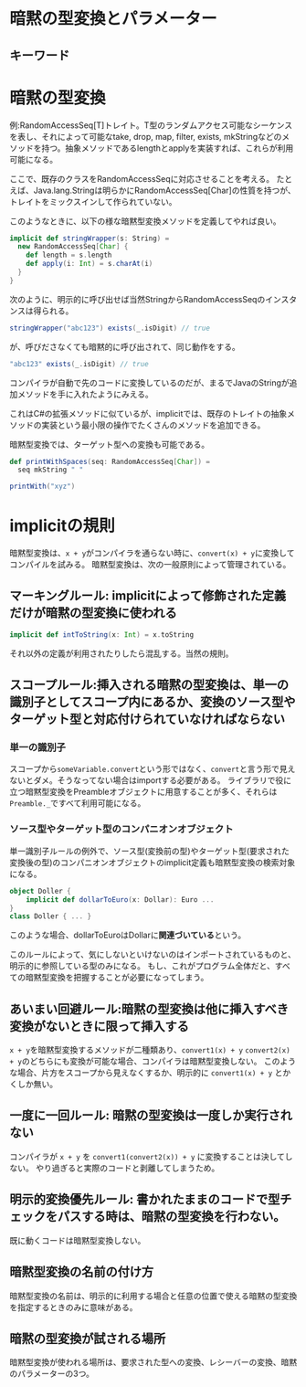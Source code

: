 # 暗黙の型変換とパラメーター

## キーワード

# 暗黙の型変換

例:RandomAccessSeq[T]トレイト。T型のランダムアクセス可能なシーケンスを表し、それによって可能なtake, drop, map, filter, exists, mkStringなどのメソッドを持つ。抽象メソッドであるlengthとapplyを実装すれば、これらが利用可能になる。

ここで、既存のクラスをRandomAccessSeqに対応させることを考える。
たとえば、Java.lang.Stringは明らかにRandomAccessSeq[Char]の性質を持つが、トレイトをミックスインして作られていない。

このようなときに、以下の様な暗黙型変換メソッドを定義してやれば良い。
```scala
implicit def stringWrapper(s: String) =
  new RandomAccessSeq[Char] {
    def length = s.length
    def apply(i: Int) = s.charAt(i)
  }
}
```
次のように、明示的に呼び出せば当然StringからRandomAccessSeqのインスタンスは得られる。
```scala
stringWrapper("abc123") exists(_.isDigit) // true
```

が、呼びださなくても暗黙的に呼び出されて、同じ動作をする。
```scala
"abc123" exists(_.isDigit) // true
```

コンパイラが自動で先のコードに変換しているのだが、まるでJavaのStringが追加メソッドを手に入れたようにみえる。

これはC#の拡張メソッドに似ているが、implicitでは、既存のトレイトの抽象メソッドの実装という最小限の操作でたくさんのメソッドを追加できる。

暗黙型変換では、ターゲット型への変換も可能である。
```scala
def printWithSpaces(seq: RandomAccessSeq[Char]) =
  seq mkString " "

printWith("xyz")
```


# implicitの規則
暗黙型変換は、```x + y```がコンパイラを通らない時に、```convert(x) + y```に変換してコンパイルを試みる。
暗黙型変換は、次の一般原則によって管理されている。

## マーキングルール: implicitによって修飾された定義だけが暗黙の型変換に使われる
```scala
implicit def intToString(x: Int) = x.toString
```

それ以外の定義が利用されたりしたら混乱する。当然の規則。

## スコープルール:挿入される暗黙の型変換は、単一の識別子としてスコープ内にあるか、変換のソース型やターゲット型と対応付けられていなければならない

### 単一の識別子
スコープから```someVariable.convert```という形ではなく、```convert```と言う形で見えないとダメ。そうなってない場合はimportする必要がある。
ライブラリで役に立つ暗黙型変換をPreambleオブジェクトに用意することが多く、それらは```Preamble._```ですべて利用可能になる。


### ソース型やターゲット型のコンパニオンオブジェクト
単一識別子ルールの例外で、ソース型(変換前の型)やターゲット型(要求された変換後の型)のコンパニオンオブジェクトのimplicit定義も暗黙型変換の検索対象になる。

```scala
object Doller {
    implicit def dollarToEuro(x: Dollar): Euro ...
}
class Doller { ... }
```
このような場合、dollarToEuroはDollarに**関連づいている**という。

このルールによって、気にしないといけないのはインポートされているものと、明示的に参照している型のみになる。
もし、これがプログラム全体だと、すべての暗黙型変換を把握することが必要になってしまう。

## あいまい回避ルール:暗黙の型変換は他に挿入すべき変換がないときに限って挿入する
```x + y```を暗黙型変換するメソッドが二種類あり、```convert1(x) + y``` ```convert2(x) + y```のどちらにも変換が可能な場合、コンパイラは暗黙型変換しない。
このような場合、片方をスコープから見えなくするか、明示的に ```convert1(x) + y``` とかくしか無い。

## 一度に一回ルール:  暗黙の型変換は一度しか実行されない
コンパイラが ```x + y``` を ```convert1(convert2(x)) + y``` に変換することは決してしない。
やり過ぎると実際のコードと剥離してしまうため。

## 明示的変換優先ルール: 書かれたままのコードで型チェックをパスする時は、暗黙の型変換を行わない。
既に動くコードは暗黙型変換しない。

## 暗黙型変換の名前の付け方
暗黙型変換の名前は、明示的に利用する場合と任意の位置で使える暗黙の型変換を指定するときのみに意味がある。

## 暗黙の型変換が試される場所
暗黙型変換が使われる場所は、要求された型への変換、レシーバーの変換、暗黙のパラメーターの3つ。



